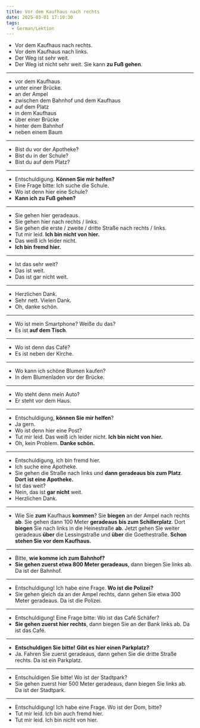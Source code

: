```yaml
---
title: Vor dem Kaufhaus nach rechts
date: 2025-03-01 17:10:30
tags:
  - German/Lektion
---
```

- Vor dem Kaufhaus nach rechts.
- Vor dem Kaufhaus nach links.
- Der Weg ist sehr weit.
- Der Weg ist nicht sehr weit. Sie kann **zu Fuß gehen**.
---
- vor dem Kaufhaus
- unter einer Brücke.
- an der Ampel
- zwischen dem Bahnhof und dem Kaufhaus
- auf dem Platz
- in dem Kaufhaus
- über einer Brücke
- hinter dem Bahnhof
- neben einem Baum
---
- Bist du vor der Apotheke?
- Bist du in der Schule?
- Bist du auf dem Platz?
---
- Entschuldigung. **Können Sie mir helfen?**
- Eine Frage bitte: Ich suche die Schule.
- Wo ist denn hier eine Schule?
- **Kann ich zu Fuß gehen?**
---
- Sie gehen hier geradeaus.
- Sie gehen hier nach rechts / links.
- Sie gehen die erste / zweite / dritte Straße nach rechts / links.
- Tut mir leid. **Ich bin nicht von hier.**
- Das weiß ich leider nicht.
- **Ich bin fremd hier.**
---
- Ist das sehr weit?
- Das ist weit.
- Das ist gar nicht weit.
---
- Herzlichen Dank.
- Sehr nett. Vielen Dank.
- Oh, danke schön.
---
- Wo ist mein Smartphone? Weiße du das?
- Es ist **auf dem Tisch**.
---
- Wo ist denn das Café?
- Es ist neben der Kirche.
---
- Wo kann ich schöne Blumen kaufen?
- In dem Blumenladen vor der Brücke.
---
- Wo steht denn mein Auto?
- Er steht vor dem Haus.
---
- Entschuldigung, **können Sie mir helfen**?
- Ja gern.
- Wo ist denn hier eine Post?
- Tut mir leid. Das weiß ich leider nicht. **Ich bin nicht von hier.**
- Oh, kein Problem. **Danke schön.**
---
- Entschuldigung, ich bin fremd hier.
- Ich suche eine Apotheke.
- Sie gehen die Straße nach links und **dann geradeaus bis zum Platz**. **Dort ist eine Apotheke.**
- Ist das weit?
- Nein, das ist **gar nicht** weit.
- Herzlichen Dank.
---
- Wie Sie **zum** Kaufhaus **kommen**? Sie **biegen** an der Ampel nach rechts **ab**. Sie gehen dann 100 Meter **geradeaus** **bis zum Schillerplatz**. Dort **biegen** Sie nach links in die Heinestraße **ab**. Jetzt gehen Sie weiter geradeaus **über** die Lessingstraße und **über** die Goethestraße. **Schon stehen Sie vor dem Kaufhaus.**
---
- Bitte, **wie komme ich zum Bahnhof?**
- **Sie gehen zuerst etwa 800 Meter geradeaus**, dann biegen Sie links ab. Da ist der Bahnhof.
---
- Entschuldigung! Ich habe eine Frage. **Wo ist die Polizei?**
- Sie gehen gleich da an der Ampel rechts, dann gehen Sie etwa 300 Meter geradeaus. Da ist die Polizei.
---
- Entschuldigung! Eine Frage bitte: Wo ist das Café Schäfer?
- **Sie gehen zuerst hier rechts**, dann biegen Sie an der Bank links ab. Da ist das Café.
---
- **Entschuldigen Sie bitte!** **Gibt es hier einen Parkplatz?**
- Ja. Fahren Sie zuerst geradeaus, dann gehen Sie die dritte Straße rechts. Da ist ein Parkplatz.
---
- Entschuldigen Sie bitte! Wo ist der Stadtpark?
- Sie gehen zuerst hier 500 Meter geradeaus, dann biegen Sie links ab. Da ist der Stadtpark.
---
- Entschuldigung! Ich habe eine Frage. Wo ist der Dom, bitte?
- Tut mir leid. Ich bin auch fremd hier.
- Tut mir leid. Ich bin nicht von hier.
